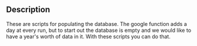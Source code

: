 ## Description

These are scripts for populating the database. The google function adds a day at every run, but to start out the database is empty and we would like to have a year's worth of data in it. With these scripts you can do that. 

